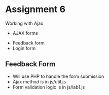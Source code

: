 Assignment 6
============

Working with Ajax

* AJAX forms
- Feedback form
- Login form

Feedback Form
-------------
* Will use PHP to handle the form submission
* Ajax method is in js/util.js
* Form validation logic is in js/lab1.js
